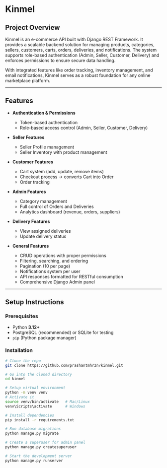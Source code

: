 # Kinmel

## Project Overview

Kinmel is an e-commerce API built with Django REST Framework. It provides a scalable backend solution for managing products, categories, sellers, customers, carts, orders, deliveries, and notifications. The system supports role-based authentication (Admin, Seller, Customer, Delivery) and enforces permissions to ensure secure data handling.  

With integrated features like order tracking, inventory management, and email notifications, Kinmel serves as a robust foundation for any online marketplace platform.  

---

## Features

- **Authentication & Permissions**
  - Token-based authentication
  - Role-based access control (Admin, Seller, Customer, Delivery)

- **Seller Features**
  - Seller Profile management
  - Seller Inventory with product management

- **Customer Features**
  - Cart system (add, update, remove items)
  - Checkout process → converts Cart into Order
  - Order tracking

- **Admin Features**
  - Category management
  - Full control of Orders and Deliveries
  - Analytics dashboard (revenue, orders, suppliers)

- **Delivery Features**
  - View assigned deliveries
  - Update delivery status

- **General Features**
  - CRUD operations with proper permissions
  - Filtering, searching, and ordering
  - Pagination (10 per page)
  - Notifications system per user
  - API responses formatted for RESTful consumption
  - Comprehensive Django Admin panel


---

## Setup Instructions

### Prerequisites
- Python **3.12+**
- PostgreSQL (recommended) or SQLite for testing
- `pip` (Python package manager)

### Installation

```bash
# Clone the repo
git clone https://github.com/prashantmhrzn/kinmel.git

# Go into the cloned directory
cd kinmel

# Setup virtual environment
python -m venv venv
# Activate it
source venv/bin/activate   # Mac/Linux
venv\Scripts\activate      # Windows

# Install dependencies
pip install -r requirements.txt

# Run database migrations
python manage.py migrate

# Create a superuser for admin panel
python manage.py createsuperuser

# Start the development server
python manage.py runserver
